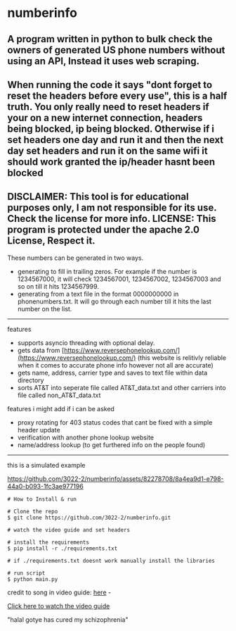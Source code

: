 # numberinfo

A program written in python to bulk check the owners of generated US phone numbers without using an API, Instead it uses web scraping. 
----
When running the code it says "dont forget to reset the headers before every use", this is a half truth. You only really need to reset headers if your on a new internet connection, headers being blocked, ip being blocked. Otherwise if i set headers one day and run it and then the next day set headers and run it on the same wifi it should work granted the ip/header hasnt been blocked
----
DISCLAIMER: This tool is for educational purposes only, I am not responsible for its use. Check the license for more info.
LICENSE: This program is protected under the apache 2.0 License, Respect it.
----


These numbers can be generated in two ways. 
  - generating to fill in trailing zeros. For example if the number is 1234567000, it will check 1234567001, 1234567002, 1234567003 and so on till it hits 1234567999.
  - generating from a text file in the format 0000000000 in phonenumbers.txt. It will go through each number till it hits the last number on the list.
----
features
  - supports asyncio threading with optional delay.
  - gets data from [https://www.reversephonelookup.com/](https://www.reversephonelookup.com/) (this website is relitivly reliable when it comes to accurate phone info however not all are accurate)
  - gets name, address, carrier type and saves to text file within data directory
  - sorts AT&T into seperate file called AT&T_data.txt and other carriers into file called non_AT&T_data.txt

features i might add if i can be asked
  - proxy rotating for 403 status codes that cant be fixed with a simple header update
  - verification with another phone lookup website
  - name/address lookup (to get furthered info on the people found)
----
this is a simulated example

https://github.com/3022-2/numberinfo/assets/82278708/8a4ea9d1-e798-44a0-b093-1fc3ae977196





```console
# How to Install & run

# Clone the repo
$ git clone https://github.com/3022-2/numberinfo.git

# watch the video guide and set headers

# install the requirements
$ pip install -r ./requirements.txt

# if ./requirements.txt doesnt work manually install the libraries 

# run script
$ python main.py

```
credit to song in video guide: [here](https://www.youtube.com/watch?v=H_d42ZSB7Pg) -

[Click here to watch the video guide](https://vimeo.com/924837860)

"halal gotye has cured my schizophrenia"
